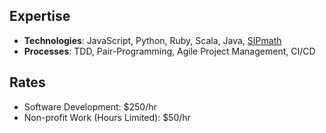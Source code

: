 ## Expertise
- **Technologies**: JavaScript, Python, Ruby, Scala, Java, [SIPmath](https://www.probabilitymanagement.org/sipmath)
- **Processes**: TDD, Pair-Programming, Agile Project Management, CI/CD

## Rates
- Software Development: $250/hr
- Non-profit Work (Hours Limited): $50/hr
